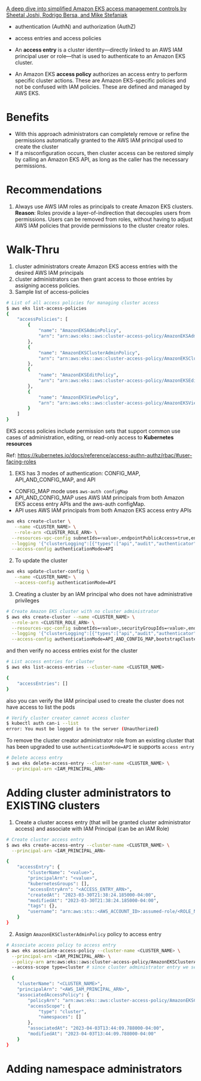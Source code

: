 [A deep dive into simplified Amazon EKS access management controls by Sheetal Joshi, Rodrigo Bersa, and Mike Stefaniak](https://aws.amazon.com/blogs/containers/a-deep-dive-into-simplified-amazon-eks-access-management-controls/)

- authentication (AuthN) and authorization (AuthZ)
- access entries and access policies

- An **access entry** is a cluster identity—directly linked to an AWS IAM principal user or role—that is used to authenticate to an Amazon EKS cluster.
- An Amazon EKS **access policy** authorizes an access entry to perform specific cluster actions.  These are Amazon EKS-specific policies and not be confused with IAM policies.  These are defined and managed by AWS EKS.

# Benefits

- With this approach administrators can completely remove or refine the permissions automatically granted to the AWS IAM principal used to create the cluster
- If a misconfiguration occurs, then cluster access can be restored simply by calling an Amazon EKS API, as long as the caller has the necessary permissions.

# Recommendations

1. Always use AWS IAM roles as principals to create Amazon EKS clusters.
**Reason**: Roles provide a layer-of-indirection that decouples users from permissions. Users can be removed from roles, without having to adjust AWS IAM policies that provide permissions to the cluster creator roles.

# Walk-Thru

1. cluster administrators create Amazon EKS access entries with the desired AWS IAM principals
1. cluster administrators can then grant access to those entries by assigning access policies.
1. Sample list of access-policies

```bash
# List of all access policies for managing cluster access
$ aws eks list-access-policies
{
    "accessPolicies": [
        {
            "name": "AmazonEKSAdminPolicy",
            "arn": "arn:aws:eks::aws:cluster-access-policy/AmazonEKSAdminPolicy"
        },
        {
            "name": "AmazonEKSClusterAdminPolicy",
            "arn": "arn:aws:eks::aws:cluster-access-policy/AmazonEKSClusterAdminPolicy"
        },
        {
            "name": "AmazonEKSEditPolicy",
            "arn": "arn:aws:eks::aws:cluster-access-policy/AmazonEKSEditPolicy"
        },
        {
            "name": "AmazonEKSViewPolicy",
            "arn": "arn:aws:eks::aws:cluster-access-policy/AmazonEKSViewPolicy"
        }
    ]
}
```

EKS access policies include permission sets that support common use cases of administration, editing, or read-only access to **Kubernetes resources**

Ref: https://kubernetes.io/docs/reference/access-authn-authz/rbac/#user-facing-roles

1. EKS has 3 modes of authentication: CONFIG_MAP, API_AND_CONFIG_MAP, and API

- CONFIG_MAP mode uses `aws-auth configMap`
- API_AND_CONFIG_MAP uses AWS IAM principals from both Amazon EKS access entry APIs and the aws-auth configMap.
- API uses AWS IAM principals from both Amazon EKS access entry APIs

```bash
aws eks create-cluster \
   --name <CLUSTER_NAME> \
   --role-arn <CLUSTER_ROLE_ARN> \
  --resources-vpc-config subnetIds=<value>,endpointPublicAccess=true,endpointPrivateAccess=true \
  --logging '{"clusterLogging":[{"types":["api","audit","authenticator","controllerManager","scheduler"],"enabled":true}]}' \
  --access-config authenticationMode=API
```

2. To update the cluster

```bash
aws eks update-cluster-config \
   --name <CLUSTER_NAME> \
   --access-config authenticationMode=API
```

3. Creating a cluster by an IAM principal who does not have administrative privileges

```bash
# Create Amazon EKS cluster with no cluster administrator
$ aws eks create-cluster --name <CLUSTER_NAME> \
  --role-arn <CLUSTER_ROLE_ARN> \
  --resources-vpc-config subnetIds=<value>,securityGroupIds=<value>,endpointPublicAccess=true,endpointPrivateAccess=true \
  --logging '{"clusterLogging":[{"types":["api","audit","authenticator","controllerManager","scheduler"],"enabled":true}]}' \
  --access-config authenticationMode=API_AND_CONFIG_MAP,bootstrapClusterCreatorAdminPermissions=false
```

and then verify no access entries exist for the cluster

```bash
# List access entries for cluster
$ aws eks list-access-entries --cluster-name <CLUSTER_NAME>

{
    "accessEntries": []
}
```

also you can verify the IAM principal used to create the cluster does not have access to list the pods

```bash
# Verify cluster creator cannot access cluster
$ kubectl auth can-i --list
error: You must be logged in to the server (Unauthorized)
```

To remove the cluster creator administrator role from an existing cluster that has been upgraded to use `authenticationMode=API` ie supports `access entry`

```bash
# Delete access entry
$ aws eks delete-access-entry --cluster-name <CLUSTER_NAME> \
  --principal-arn <IAM_PRINCIPAL_ARN>
```

# Adding cluster administrators to EXISTING clusters

1. Create a cluster access entry  (that will be granted cluster administrator access) and associate with IAM Principal (can be an IAM Role)

```bash
# Create cluster access entry
$ aws eks create-access-entry --cluster-name <CLUSTER_NAME> \
  --principal-arn <IAM_PRINCIPAL_ARN>

{
    "accessEntry": {
        "clusterName": "<value>",
        "principalArn": "<value>",
        "kubernetesGroups": [],
        "accessEntryArn": "<ACCESS_ENTRY_ARN>",
        "createdAt": "2023-03-30T21:38:24.185000-04:00",
        "modifiedAt": "2023-03-30T21:38:24.185000-04:00",
        "tags": {},
        "username": "arn:aws:sts::<AWS_ACCOUNT_ID>:assumed-role/<ROLE_NAME>/{{SessionName}}"
    }
}
```

2. Assign `AmazonEKSClusterAdminPolicy` policy to access entry

```bash
# Associate access policy to access entry
$ aws eks associate-access-policy --cluster-name <CLUSTER_NAME> \
  --principal-arn <IAM_PRINCIPAL_ARN> \
  --policy-arn arn:aws:eks::aws:cluster-access-policy/AmazonEKSClusterAdminPolicy
  --access-scope type=cluster # since cluster administrator entry we set type=cluster

  {
    "clusterName": "<CLUSTER_NAME>",
    "principalArn": "<AWS_IAM_PRINCIPAL_ARN>",
    "associatedAccessPolicy": {
        "policyArn": "arn:aws:eks::aws:cluster-access-policy/AmazonEKSClusterAdminPolicy",
        "accessScope": {
            "type": "cluster",
            "namespaces": []
        },
        "associatedAt": "2023-04-03T13:44:09.788000-04:00",
        "modifiedAt": "2023-04-03T13:44:09.788000-04:00"
    }
}
```

# Adding namespace administrators